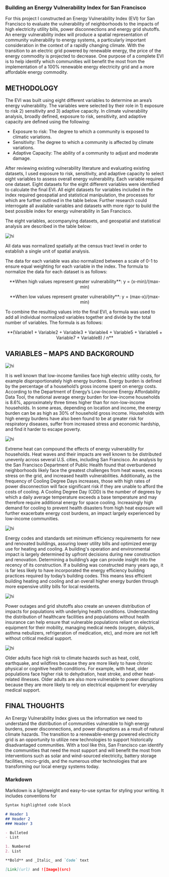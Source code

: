 ### **Building an Energy Vulnerability Index for San Francisco**

For this project I constructed an Energy Vulnerability Index (EVI) for San Francisco to evaluate the vulnerability of neighborhoods to the impacts of high electricity utility bills, power disconnections and energy grid shutoffs. An energy vulnerability index will produce a spatial representation of community vulnerability to energy systems, a particularly important consideration in the context of a rapidly changing climate. With the transition to an electric grid powered by renewable energy, the price of the energy commodity is projected to decrease. One purpose of a complete EVI is to help identify which communities will benefit the most from the implementation of a 100% renewable energy electricity grid and a more affordable energy commodity. 

## METHODOLOGY

The EVI was built using eight different variables to determine an area’s energy vulnerability. The variables were selected by their role in 1) exposure to risk 2) sensitivity and 3) adaptive capacity. In climate vulnerability analysis, broadly defined, exposure to risk, sensitivity, and adaptive capacity are defined using the following:

-	Exposure to risk: The degree to which a community is exposed to climatic variations.
-	Sensitivity: The degree to which a community is affected by climate variations.
-	Adaptive Capacity: The ability of a community to adjust and moderate damage.

After reviewing existing vulnerability literature and evaluating existing datasets, I used exposure to risk, sensitivity, and adaptive capacity to select eight variables to assess overall energy vulnerability. Each variable required one dataset. Eight datasets for the eight different variables were identified to calculate the final EVI. All eight datasets for variables included in the index required geospatial and statistical manipulation, the processes for which are further outlined in the table below. Further research could interrogate all available variables and datasets with more rigor to build the best possible index for energy vulnerability in San Francisco. 

The eight variables, accompanying datasets, and geospatial and statistical analysis are described in the table below: 

<img src="images/evi_variables_table.jpg" alt="hi" class="inline">

All data was normalized spatially at the census tract level in order to establish a single unit of spatial analysis. 

The data for each variable was also normalized between a scale of 0-1 to ensure equal weighting for each variable in the index. The formula to normalize the data for each dataset is as follows:

<p align="center">
**When high values represent greater vulnerability**: y = (x-min)/(max-min)
</p>
<p align="center">
**When low values represent greater vulnerability**: y = (max-x)/(max-min)
</p>

To combine the resulting values into the final EVI, a formula was used to add all individual normalized variables together and divide by the total number of variables. The formula is as follows:

<p align="center">
**(Variable1 + Variable2 + Variable3 + Variable4 + Variable5 + Variable6 + Variable7 + Variable8) / n**
</p>
  
## VARIABLES – MAPS AND BACKGROUND

<img src="images/sfenergyconsumption-income.jpg" alt="hi" class="inline">

It is well known that low-income families face high electric utility costs, for example disproportionately high energy burdens. Energy burden is defined by the percentage of a household’s gross income spent on energy costs. According to the Department of Energy’s Low-Income Energy Affordability Data Tool, the national average energy burden for low-income households is 8.6%, approximately three times higher than for non-low-income households. In some areas, depending on location and income, the energy burden can be as high as 30% of household gross income. Households with high energy burdens have also been found to be at greater risk for respiratory diseases, suffer from increased stress and economic hardship, and find it harder to escape poverty.

<img src="images/sf-utc-cdd.jpg" alt="hi" class="inline">

Extreme heat can compound the effects of energy vulnerability for households. Heat waves and their impacts are well known to be distributed unevenly across several U.S. cities, including San Francisco. An analysis by the San Francisco Department of Public Health found that overburdened neighborhoods likely face the greatest challenges from heat waves, excess stress on the grid, and increased health vulnerabilities. Additionally, as the frequency of Cooling Degree Days increases, those with high rates of power disconnection will face significant risk if they are unable to afford the costs of cooling. A Cooling Degree Day (CDD) is the number of degrees by which a daily average temperature exceeds a base temperature and may therefore require additional energy for space cooling. Increasingly high demand for cooling to prevent health disasters from high heat exposure will further exacerbate energy cost burdens, an impact largely experienced by low-income communities.

<img src="images/sf_bldage.jpg" alt="hi" class="inline">

Energy codes and standards set minimum efficiency requirements for new and renovated buildings, assuring lower utility bills and optimized energy use for heating and cooling. A building's operation and environmental impact is largely determined by upfront decisions during new construction and renovation. Determining a building’s age can provide insight into the recency of its construction. If a building was constructed many years ago, it is far less likely to have incorporated the energy efficiency building practices required by today’s building codes. This means less efficient building heating and cooling and an overall higher energy burden through more expensive utility bills for local residents. 

<img src="images/sfhealthdatamap.jpg" alt="hi" class="inline">

Power outages and grid shutoffs also create an uneven distribution of impacts for populations with underlying health conditions. Understanding the distribution of healthcare facilities and populations without health insurance can help ensure that vulnerable populations reliant on electrical equipment for their mobility, managing medical needs (oxygen, dialysis, asthma nebulizers, refrigeration of medication, etc), and more are not left without critical medical support.

<img src="images/sf_oldage.jpg" alt="hi" class="inline">

Older adults face high risk to climate hazards such as heat, cold, earthquake, and wildfires because they are more likely to have chronic physical or cognitive health conditions. For example, with heat, older populations face higher risk to dehydration, heat stroke, and other heat-related illnesses. Older adults are also more vulnerable to power disruptions because they are more likely to rely on electrical equipment for everyday medical support. 

## FINAL THOUGHTS

An Energy Vulnerability Index gives us the information we need to understand the distribution of communities vulnerable to high energy burdens, power disconnections, and power disruptions as a result of natural climate hazards. The transition to a renewable-energy powered electricity grid is an opportunity to utilize new technologies to support historically disadvantaged communities. With a tool like this, San Francisco can identify the communities that need the most support and will benefit the most from interventions such as solar and wind-sourced electricity, battery storage facilities, micro-grids, and the numerous other technologies that are transforming our local energy systems today.


### Markdown

Markdown is a lightweight and easy-to-use syntax for styling your writing. It includes conventions for

```markdown
Syntax highlighted code block

# Header 1
## Header 2
### Header 3

- Bulleted
- List

1. Numbered
2. List

**Bold** and _Italic_ and `Code` text

[Link](url) and ![Image](src)
```

